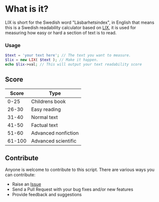 # What is it? #
LIX is short for the Swedish word "Läsbarhetsindex", in English that means this is a Swedish readability calculator based on [LIX](https://sv.wikipedia.org/wiki/L%C3%A4sbarhetsindex), it is used for measuring how easy or hard a section of text is to read.

### Usage ###
```php
$text = 'your text here'; // The text you want to measure.
$lix = new LIX( $text ); // Make it happen.
echo $lix->val; // This will output your text readability score
```

## Score ##

| Score        | Type           |
| ------------- |-------------|
| 0-25      | Childrens book |
| 26-30      | Easy reading      |
| 31-40 | Normal text      |
| 41-50 | Factual text      |
| 51-60 | Advanced nonfiction      |
| 61-100 | Advanced scientific |

## Contribute ##
Anyone is welcome to contribute to this script. There are various ways you can contribute:

- Raise an [Issue](https://github.com/kenthhagstrom/LIX/issues/)
- Send a Pull Request with your bug fixes and/or new features
- Provide feedback and suggestions
